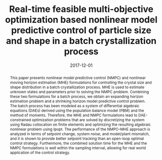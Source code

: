 ---
title: "Real-time feasible multi-objective optimization based nonlinear model predictive control of particle size and shape in a batch crystallization process"
tags: []
authors: ['Yankai Cao', 'David Acevedo', 'Zoltan K Nagy', 'Carl D Laird']
publication_types: []
publication: "*Control Engineering Practice 69, 1-8*"
abstract: "This paper presents nonlinear model predictive control (NMPC) and nonlinear moving horizon estimation (MHE) formulations for controlling the crystal size and shape distribution in a batch crystallization process. MHE is used to estimate unknown states and parameters prior to solving the NMPC problem. Combining these two formulations for a batch process, we obtain an expanding horizon estimation problem and a shrinking horizon model predictive control problem. The batch process has been modeled as a system of differential algebraic equations (DAEs) derived using the population balance model (PBM) and the method of moments. Therefore, the MHE and NMPC formulations lead to DAE-constrained optimization problems that are solved by discretizing the system using Radau collocation on finite elements and optimizing the resulting algebraic nonlinear problem using Ipopt. The performance of the NMPC–MHE approach is analyzed in terms of setpoint change, system noise, and model/plant mismatch, and it is shown to provide better setpoint tracking than an open-loop optimal control strategy. Furthermore, the combined solution time for the MHE and the NMPC formulations is well within the sampling interval, allowing for real world application of the control strategy."
date: "2017-12-01"
publishDate: "2017-12-01"
url_pdf: "https://pdf.sciencedirectassets.com/271086/1-s2.0-S0967066117X00105/1-s2.0-S0967066117301958/am.pdf?X-Amz-Security-Token=IQoJb3JpZ2luX2VjEIf%2F%2F%2F%2F%2F%2F%2F%2F%2F%2FwEaCXVzLWVhc3QtMSJHMEUCIQCvkc6yCDrWYlV1JXpm4dJs9uSUXtQgRb2H%2BvsbJgD%2BeQIgGjhN3T39oGgcO%2Fq5TNI2sgeQIvi2Z1WqbJSMgyLof%2F8qvAUIwP%2F%2F%2F%2F%2F%2F%2F%2F%2F%2FARAFGgwwNTkwMDM1NDY4NjUiDMW7aTbYKAtkiRji%2FiqQBTPUNXMFKE7gdjqCwoGlfyzizWbSYVASoUhUvgb%2BVOZhgA%2B4J6LKKz9a4pY2%2FrZ3rXtMIXNfma1Mwi6p158Bhx3iqpl2uo7slCA6hxj5CgomdOJQuB3hwC9RqERUjgPeVz2WpUj50ScOb8f7tt03CnI8kvAfgDwcfqLyAII5B6oDsltZqCSymFGA4CptVXbdZXDAjenNykOwXBrrg4Ii8SNn%2FTicYPgmK4fe6UmAAJkBUDM73KNisK7xF7QdwX6xF6PY2eEeKwCJam5Pnif4ikFDOWqXnoL0hRbsSok%2FDHqUcIPTuoCqKCo6lSJuLnPhOLUNGhYUBKl7%2BqyJTKnMzjpcdBRww9pS1EGwA8vC%2F41cV1g9h4FY2gPpNQRG9VnUpfRW%2Be56WqxZaGZs1t5UWHTBawyT0JYmVYipRAtXiuCsvK0cNf5rPTi8xiyrM0qFqbVxNERbczeDZOupDz381MuBOIw%2FtvdSi8McuuuAH6pKRl7zBp%2BzQI5oGa7cegjtgwiQzcRyNalkl3%2FdAXMnZO5twB4HIpUfEjJzPTPLtMXUg3RjyhrnYvgbmgz7F%2BQbwUp3s4vRkb3gmdT2DhevQLDF48jfJU9FTxUFpRk%2BxwcvOn%2BsaWylOcdzl%2BW1VKDvZe1s%2Bl3CYK00ZgPsUEV9ni6fA9lxrVQ2IIhB5iLo1BHRtLuHyoIJVeXyT4xKMxDnNiRcrxtiX5I4KWgbqEZNqVJnRxmRBVDCUF4tiyJHkwQXi5rxEA%2BNU1K6UQ%2Bdb%2BS%2BmopWbBcifiSiXfGqPmnW5XFxM8oY8DkaUTDbzwecLuzV23lYqo7yclVypW38LYIOFHTN8xNWEmPUznsujtO8w4hDByo%2F5Yq6n5RtAo%2BsHfp0MKO93cQGOrEBo53ENDUcdWtz5fzsKjq%2B0pUnSRGCA%2FK5mmGCTa6tJn6QW3Wc%2FGJkxDMlPJNidxIqOPhoW%2FYPMmMs0wnBFRAAklTOo8%2FLIWkVyyD8Jrakckmcy7lOCfJTYlmDaoynJjELdMjUbp6VNXPBEL3bhJdLuMPEPKa%2BEuYwzaRFr1ejv5KnQF3Qvq1mK2A6I2vq1OvwKqJwa1nT91wLEC4lnct5hrldXyDp56CEP5boKEHE3cVa&X-Amz-Algorithm=AWS4-HMAC-SHA256&X-Amz-Date=20250809T160837Z&X-Amz-SignedHeaders=host&X-Amz-Expires=300&X-Amz-Credential=ASIAQ3PHCVTY7UX2X6QR%2F20250809%2Fus-east-1%2Fs3%2Faws4_request&X-Amz-Signature=781ddab3ad026971f7e967d9c954485c0e60e9af8bc533e6bbd123cdc2d64b15&hash=d876d9d9a7ca2892c0d7875ef071e43281e438f1266c721639c0c2f5026639dd&host=68042c943591013ac2b2430a89b270f6af2c76d8dfd086a07176afe7c76c2c61&pii=S0967066117301958&tid=pdf-5f53c252-88e3-43a8-9160-7b70a010aedd&sid=8879e2425996894e819bc22619ff3d0e1e0egxrqa&type=client&kca=eyJrZXkiOiI3NWZVbzVWYXNET0VQOWdEYWZaYnZxR3lhQUwybVUzMmpTMUJsQ2RlWjNkUjlOT05Ha3FrcFF3RVZhRnpWN3M0TzhHVENNR2FwcmtzZC9VZ2V3VVQ1QyttWXpqbTh1RGpLdDRZRlpUMUViS0R2NUVINXA5QnovR3pqem1NOXR0dHowVnRuSGw3aTI4c3RpQzRsVitwK2szSEMrazArTGtqUlAwdnd5ZjcrYVRnUlhLZ2hnPT0iLCJpdiI6ImVjNmFlMzQ0ZmI0NGU4MDgxYzhjNGJiZWUwN2VmZTU1In0=_1754755736780"
featured: false
projects: []
slides: ""
---